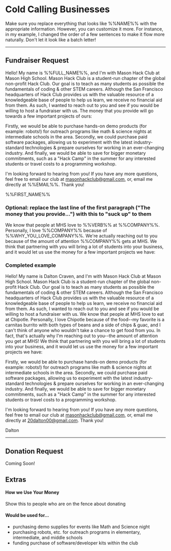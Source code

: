 # Cold Calling Businesses

Make sure you replace everything that looks like %%NAME%% with the appropriate information. However, you can customize it more. For instance, in my example, I changed the order of a few sentences to make it flow more naturally. Don't let it look like a batch letter!

---

## Fundraiser Request

Hello! My name is %%FULL_NAME%%, and I'm with Mason Hack Club at Mason High School. Mason Hack Club is a student-run chapter of the global non-profit Hack Club. Our goal is to teach as many students as possible the fundamentals of coding & other STEM careers. Although the San Francisco headquarters of Hack Club provides us with the valuable resource of a knowledgeable base of people to help us learn, we receive no financial aid from them. As such, I wanted to reach out to you and see if you would be willing to host a fundraiser with us. The money that you provide will go towards a few important projects of ours:  

Firstly, we would be able to purchase hands-on demo products (for example: robots!) for outreach programs like math & science nights at intermediate schools in the area. Secondly, we could purchase paid software packages, allowing us to experiment with the latest industry-standard technologies & prepare ourselves for working in an ever-changing industry. And finally, we would be able to save for bigger monetary commitments, such as a "Hack Camp" in the summer for any interested students or travel costs to a programming workshop.

I'm looking forward to hearing from you! If you have any more questions, feel free to email our club at masonhackclub@gmail.com, or, email me directly at %%EMAIL%%. Thank you!

%%FIRST_NAME%%

### Optional: replace the last line of the first paragraph ("The money that you provide...") with this to "suck up" to them

We know that people at MHS love to %%VERB%% at %%COMPANY%%. Personally, I love %%COMPANY%% because of %%WHY_YOU_LOVE_COMPANY%%. We're actually reaching out to you because of the amount of attention %%COMPANY%% gets at MHS. We think that partnering with you will bring a lot of students into your business, and it would let us use the money for a few important projects we have:

### Completed example

Hello! My name is Dalton Craven, and I'm with Mason Hack Club at Mason High School. Mason Hack Club is a student-run chapter of the global non-profit Hack Club. Our goal is to teach as many students as possible the fundamentals of coding & other STEM careers. Although the San Francisco headquarters of Hack Club provides us with the valuable resource of a knowledgeable base of people to help us learn, we receive no financial aid from them. As such, I wanted to reach out to you and see if you would be willing to host a fundraiser with us. We know that people at MHS love to eat at Chipotle. Personally, I love Chipotle because of the food--my favorite is a carnitas burrito with both types of beans and a side of chips & guac, and I can't think of anyone who wouldn't take a chance to get food from you. In fact, that's actually why I'm reaching out to you--the amount of attention you get at MHS! We think that partnering with you will bring a lot of students into your business, and it would let us use the money for a few important projects we have:  

Firstly, we would be able to purchase hands-on demo products (for example: robots!) for outreach programs like math & science nights at intermediate schools in the area. Secondly, we could purchase paid software packages, allowing us to experiment with the latest industry-standard technologies & prepare ourselves for working in an ever-changing industry. And finally, we would be able to save for bigger monetary commitments, such as a "Hack Camp" in the summer for any interested students or travel costs to a programming workshop.

I'm looking forward to hearing from you! If you have any more questions, feel free to email our club at masonhackclub@gmail.com, or, email me directly at 20dalton00@gmail.com. Thank you!

Dalton

---

## Donation Request

Coming Soon!

## Extras

#### How we Use Your Money
Show this to people who are on the fence about donating

#### Would be used for...
- purchasing demo supplies for events like Math and Science night
- purchasing robots, etc. for outreach programs in elementary, intermediate, and middle schools
- funding purchase of software/developer kits within the club
